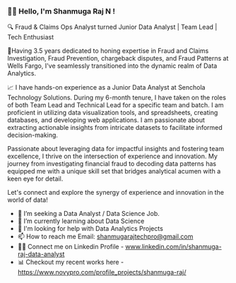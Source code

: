 ### 🙋‍♂️ Hello, I'm Shanmuga Raj N ! 

🔍 Fraud & Claims Ops Analyst turned Junior Data Analyst | Team Lead | Tech Enthusiast

🏦Having  3.5 years dedicated to honing expertise in Fraud and Claims Investigation, Fraud Prevention, chargeback disputes, and Fraud Patterns at Wells Fargo, I've seamlessly transitioned into the dynamic realm of Data Analytics.

📈 I have hands-on experience as a Junior Data Analyst at Senchola Technology Solutions. During my 6-month tenure, I have taken on the roles of both Team Lead and Technical Lead for a specific team and batch. I am proficient in utilizing data visualization tools, and spreadsheets, creating databases, and developing web applications. I am passionate about extracting actionable insights from intricate datasets to facilitate informed decision-making.


Passionate about leveraging data for impactful insights and fostering team excellence, I thrive on the intersection of experience and innovation. My journey from investigating financial fraud to decoding data patterns has equipped me with a unique skill set that bridges analytical acumen with a keen eye for detail.

Let's connect and explore the synergy of experience and innovation in the world of data!

- 👀 I’m seeking a Data Analyst / Data Science Job.
- 🌱 I’m currently learning about Data Science
- 📢 I'm looking for help with Data Analytics Projects
- 📫 How to reach me Email: shanmugarajtechpro@gmail.com
- 👨‍💼 Connect me on Linkedin Profile - www.linkedin.com/in/shanmuga-raj-data-analyst
- 📊 Checkout my recent works here -  https://www.novypro.com/profile_projects/shanmuga-raj/
